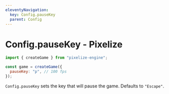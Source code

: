 ```yaml
---
eleventyNavigation:
  key: Config.pauseKey
  parent: Config
---
```


# Config.pauseKey - Pixelize

```js
import { createGame } from "pixelize-engine";

const game = createGame({
  pauseKey: "p", // 100 fps
});
```

`Config.pauseKey` sets the key that will pause the game. Defaults to `"Escape"`.
